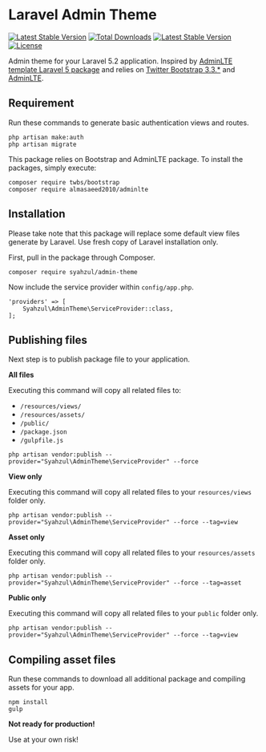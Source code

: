 # Laravel Admin Theme

[![Latest Stable Version](https://poser.pugx.org/syahzul/admin-theme/v/stable?format=flat)](https://packagist.org/packages/syahzul/admin-theme)
[![Total Downloads](https://poser.pugx.org/syahzul/admin-theme/downloads?format=flat)](https://packagist.org/packages/syahzul/admin-theme)
[![Latest Stable Version](https://poser.pugx.org/syahzul/admin-theme/v/stable?format=flat)](https://packagist.org/packages/syahzul/admin-theme)
[![License](https://poser.pugx.org/syahzul/admin-theme/license?format=flat)](https://packagist.org/packages/syahzul/admin-theme)

Admin theme for your Laravel 5.2 application. Inspired by [AdminLTE template Laravel 5 package](https://github.com/acacha/adminlte-laravel) and relies
on [Twitter Bootstrap 3.3.*](https://github.com/twbs/bootstrap) and [AdminLTE](https://github.com/almasaeed2010/AdminLTE).

## Requirement

Run these commands to generate basic authentication views and routes.

```
php artisan make:auth
php artisan migrate
```

This package relies on Bootstrap and AdminLTE package. To install the packages, simply execute:

```
composer require twbs/bootstrap
composer require almasaeed2010/adminlte
```

## Installation

Please take note that this package will replace some default view files generate by Laravel. Use fresh
copy of Laravel installation only.

First, pull in the package through Composer.

```
composer require syahzul/admin-theme
```

Now include the service provider within `config/app.php`.

```
'providers' => [
    Syahzul\AdminTheme\ServiceProvider::class,
];
```

## Publishing files

Next step is to publish package file to your application.

**All files**

Executing this command will copy all related files to:
* `/resources/views/`
* `/resources/assets/`
* `/public/`
* `/package.json`
* `/gulpfile.js`

```
php artisan vendor:publish --provider="Syahzul\AdminTheme\ServiceProvider" --force
```

**View only**

Executing this command will copy all related files to your ```resources/views``` folder only.

```
php artisan vendor:publish --provider="Syahzul\AdminTheme\ServiceProvider" --force --tag=view
```

**Asset only**

Executing this command will copy all related files to your ```resources/assets``` folder only.

```
php artisan vendor:publish --provider="Syahzul\AdminTheme\ServiceProvider" --force --tag=asset
```

**Public only**

Executing this command will copy all related files to your ```public``` folder only.

```
php artisan vendor:publish --provider="Syahzul\AdminTheme\ServiceProvider" --force --tag=view
```

## Compiling asset files

Run these commands to download all additional package and compiling assets for your app.

```
npm install
gulp
```

**Not ready for production!**

Use at your own risk!
